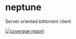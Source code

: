 # neptune
Server oriented bittorrent client

[![coverage report](https://gitlab.com/dennajort/neptune/badges/master/coverage.svg)](https://gitlab.com/dennajort/neptune/commits/master)